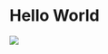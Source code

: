<h1>Hello World</h1>
<img src="https://media1.tenor.com/images/b1f3c6c9514902b0c817343dc4067d62/tenor.gif">
